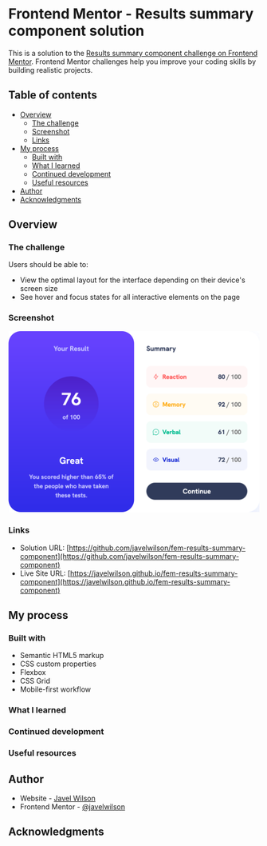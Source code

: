 # Frontend Mentor - Results summary component solution

This is a solution to the [Results summary component challenge on Frontend Mentor](https://www.frontendmentor.io/challenges/results-summary-component-CE_K6s0maV). Frontend Mentor challenges help you improve your coding skills by building realistic projects. 

## Table of contents

- [Overview](#overview)
  - [The challenge](#the-challenge)
  - [Screenshot](#screenshot)
  - [Links](#links)
- [My process](#my-process)
  - [Built with](#built-with)
  - [What I learned](#what-i-learned)
  - [Continued development](#continued-development)
  - [Useful resources](#useful-resources)
- [Author](#author)
- [Acknowledgments](#acknowledgments)


## Overview

### The challenge

Users should be able to:

- View the optimal layout for the interface depending on their device's screen size
- See hover and focus states for all interactive elements on the page

### Screenshot

![](./screenshot.png)


### Links

- Solution URL: [https://github.com/javelwilson/fem-results-summary-component](https://github.com/javelwilson/fem-results-summary-component)
- Live Site URL: [https://javelwilson.github.io/fem-results-summary-component](https://javelwilson.github.io/fem-results-summary-component)

## My process

### Built with

- Semantic HTML5 markup
- CSS custom properties
- Flexbox
- CSS Grid
- Mobile-first workflow


### What I learned


### Continued development


### Useful resources


## Author

- Website - [Javel Wilson](https://javelwilson.com)
- Frontend Mentor - [@javelwilson](https://www.frontendmentor.io/profile/javelwilson)


## Acknowledgments

